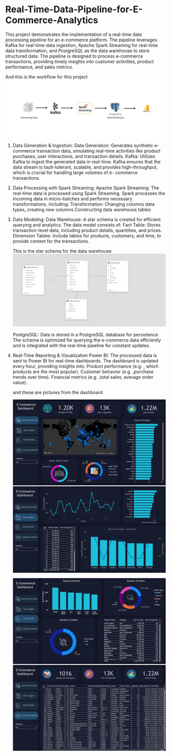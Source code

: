 # Real-Time-Data-Pipeline-for-E-Commerce-Analytics

This project demonstrates the implementation of a real-time data processing pipeline for an e-commerce platform. The pipeline leverages Kafka for real-time data ingestion, Apache Spark Streaming for real-time data transformation, and PostgreSQL as the data warehouse to store structured data. The pipeline is designed to process e-commerce transactions, providing timely insights into customer activities, product performance, and sales metrics.

And this is the workflow for this project
![Alt text for the image](images/Wrokflow.png)

1. Data Generation & Ingestion:
    Data Generation: Generates synthetic e-commerce transaction data, simulating real-time activities like product purchases, user interactions, and transaction details.
    Kafka: Utilizes Kafka to ingest the generated data in real-time. Kafka ensures that the data stream is fault-tolerant, scalable, and provides high-throughput, which is crucial for handling large volumes of e-              commerce transactions.

2. Data Processing with Spark Streaming:
        Apache Spark Streaming: The real-time data is processed using Spark Streaming. Spark processes the incoming data in micro-batches and performs necessary transformations, including:
               Transformation: Changing columns data types, creating new columns 
               Constructing data warehouse tables
3. Data Modeling:
        Data Warehouse: A star schema is created for efficient querying and analytics. The data model consists of:
              Fact Table: Stores transaction-level data, including product details, quantities, and prices.
              Dimension Tables: Include tables for products, customers, and time, to provide context for the transactions.

   This is the star schema for the data warehouse
   ![Alt text for the image](images/Star_Schema.png)

   PostgreSQL: Data is stored in a PostgreSQL database for persistence. The schema is optimized for querying the e-commerce data efficiently and is integrated with the real-time pipeline for constant updates.

4. Real-Time Reporting & Visualization
    Power BI: The processed data is sent to Power BI for real-time dashboards. The dashboard is updated every hour, providing insights into:
          Product performance (e.g. , which products are the most popular).
          Customer behavior (e.g. ,purchase trends over time).
          Financial metrics (e.g. ,total sales, average order value).

   and these are pictures from the dashboard
   <p>
      <img src="images/dash1.png" alt="Dashboard 1" style="display:inline-block; margin-right: 10px;">
      <img src="images/dash2.png" alt="Dashboard 2" style="display:inline-block; margin-right: 10px;">
   </p> 
   <p>
      <img src="images/dash3.png" alt="Dashboard 3" style="display:inline-block; margin-right: 10px;">
      <img src="images/dash4.png" alt="Dashboard 4" style="display:inline-block;">
   </p>

   
